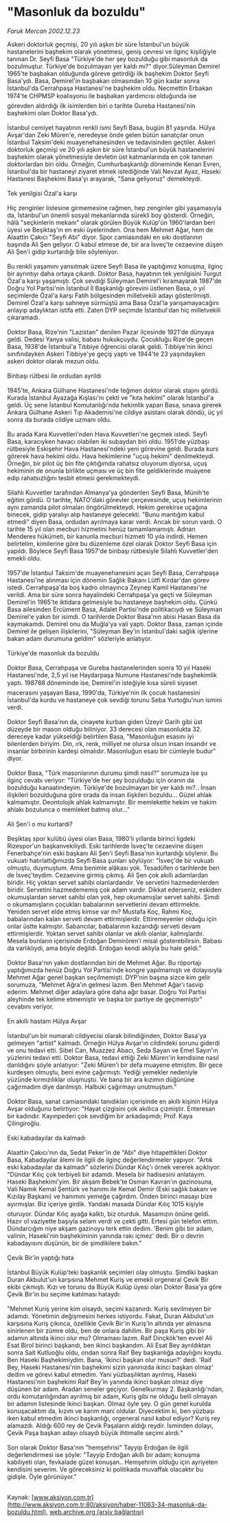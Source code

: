 # "Masonluk da bozuldu"

*Faruk Mercan 2002.12.23*

<div class="pNewsDetailMainContent" itemprop="articleBody">
 Askeri doktorluk geçmişi, 20 yılı aşkın bir süre İstanbul'un büyük hastanelerini başhekim olarak yönetmesi, geniş çevresi ve ilginç kişiliğiyle tanınan Dr. Seyfi Basa "Türkiye'de her şey bozulduğu gibi masonluk da bozulmuştur. Türkiye'de bozulmayan yer kaldı mı?" diyor.Süleyman Demirel 1965'te başbakan olduğunda göreve getirdiği ilk başhekim Doktor Seyfi Basa'ydı. Basa, Demirel'in başbakan olmasından 10 gün kadar sonra İstanbul'da Cerrahpaşa Hastanesi'ne başhekim oldu. Necmettin Erbakan 1974'te CHPMSP koalisyonu ile başbakan yardımcısı olduğunda ise görevden aldırdığı ilk isimlerden biri o tarihte Gureba Hastanesi'nin başhekimi olan Doktor Basa'ydı.
 <br/>
 <br/>
 İstanbul cemiyet hayatının renkli ismi Seyfi Basa, bugün 81 yaşında. Hülya Avşar'dan Zeki Müren'e, neredeyse önde gelen bütün sanatçılar onun İstanbul Taksim'deki muayenehanesinden ve tedavisinden geçtiler. Askeri doktorluk geçmişi ve 20 yılı aşkın bir süre İstanbul'un büyük hastanelerini başhekim olarak yönetmesiyle devletin üst katmanlarında en çok tanınan doktorlardan biri oldu. Örneğin, Cumhurbaşkanlığı döneminde Kenan Evren, İstanbul'da bir hastaneyi ziyaret etmek istediğinde Vali Nevzat Ayaz, Haseki Hastanesi Başhekimi Basa'yı arayarak, "Sana geliyoruz" demekteydi.
 <br/>
 <br/>
 Tek yenilgisi Özal'a karşı
 <br/>
 <br/>
 Hiç zenginler listesine girmemesine rağmen, hep zenginler gibi yaşamasıyla da, İstanbul'un önemli sosyal mekanlarında sürekli boy gösterdi. Örneğin, hâlâ "seçkinlerin mekanı" olarak görülen Büyük Kulüp'ün 1960'lardan beri üyesi ve Beşiktaş'ın en eski üyelerinden. Ona hem Mehmet Ağar, hem de Alaattin Çakıcı "Seyfi Abi" diyor. Spor camiasındaki en sıkı dostlarının başında Ali Şen geliyor. O kabul etmese de, bir ara İsveç'te cezaevine düşen Ali Şen'i gidip kurtardığı bile söyleniyor.
 <br/>
 <br/>
 Bu renkli yaşamını yansıtmak üzere Seyfi Basa ile yaptığımız konuşma, ilginç bir ayrıntıyı daha ortaya çıkardı. Doktor Basa, hayatının tek yenilgisini Turgut Özal'a karşı yaşamıştı. Çok sevdiği Süleyman Demirel'i kıramayarak 1987'de Doğru Yol Partisi'nin İstanbul İl Başkanlığı görevini üstlenen Basa, o yıl seçimlerde Özal'a karşı Fatih bölgesinden milletvekili adayı gösterilmişti. Demirel Özal'a karşı sahneye sürmüştü ama Basa Özal'la yarışamayacağını anlayıp adaylıktan istifa etti. Zaten DYP seçimde İstanbul'dan hiç milletvekili çıkaramadı.
 <br/>
 <br/>
 Doktor Basa, Rize'nin "Lazistan" denilen Pazar ilçesinde 1921'de dünyaya geldi. Dedesi Yanya valisi, babası hukukçuydu. Çocukluğu Rize'de geçen Basa, 1938'de İstanbul'a Tıbbiye öğrencisi olarak geldi. Tıbbiye'nin ikinci sınıfındayken Askeri Tıbbiye'ye geçiş yaptı ve 1944'te 23 yaşındayken askeri doktor olarak mezun oldu.
 <br/>
 <br/>
 Binbaşı rütbesi ile ordudan ayrıldı
 <br/>
 <br/>
 1945'te, Ankara Gülhane Hastanesi'nde teğmen doktor olarak stajını gördü. Kurada İstanbul Ayazağa Kışlası'nı çekti ve "kıta hekimi" olarak İstanbul'a geldi. Üç sene İstanbul Komutanlığı'nda hekimlik yapan Basa, sınava girerek Ankara Gülhane Askeri Tıp Akademisi'ne cildiye asistanı olarak döndü, üç yıl sonra da burada cildiye uzmanı oldu.
 <br/>
 <br/>
 Bu arada Kara Kuvvetleri'nden Hava Kuvvetleri'ne geçmek istedi. Seyfi Basa, karacıyken havacı olabilen iki subaydan biri oldu. 1951'de yüzbaşı rütbesiyle Eskişehir Hava Hastanesi'ndeki yeni görevine geldi. Burada kurs görerek hava hekimi oldu. Hava hekimlerine "uçuş hekimi" denilmekteydi. Örneğin, bir pilot üç bin fite çıktığımda rahatsız oluyorum diyorsa, uçuş hekiminin de onunla birlikte uçması ve üç bin fite geldiklerinde muayene edip rahatsızlığını tesbit etmesi gerekmekteydi.
 <br/>
 <br/>
 Silahlı Kuvvetler tarafından Almanya'ya gönderilen Seyfi Basa, Münih'te eğitim gördü. O tarihte, NATO'daki görevler çerçevesinde, uçuş hekimlerinin aynı zamanda pilot olmaları öngörülmekteydi. Hekim gerekirse uçağına binecek, gidip yaralıyı alıp hastaneye gelecekti. "Bunu mantığım kabul etmedi" diyen Basa, ordudan ayrılmaya karar verdi. Ancak bir sorun vardı. O tarihte 15 yıl olan mecburi hizmetini henüz tamamlamamıştı. Adnan Menderes hükümeti, bir kanunla mecburi hizmeti 10 yıla indirdi. Hemen belirtelim, kimilerine göre bu düzenleme özel olarak Doktor Seyfi Basa için yapıldı. Böylece Seyfi Basa 1957'de binbaşı rütbesiyle Silahlı Kuvvetler'den emekli oldu.
 <br/>
 <br/>
 1957'de İstanbul Taksim'de muayenehanesini açan Seyfi Basa, Cerrahpaşa Hastanesi'ne alınması için dönemin Sağlık Bakanı Lütfi Kırdar'dan görev istedi. Cerrahpaşa'da boş kadro olmayınca Zeynep Kamil Hastanesi'ne verildi. Ama bir süre sonra hayalindeki Cerrahpaşa'ya geçti ve Süleyman Demirel'in 1965'te iktidara gelmesiyle bu hastaneye başhekim oldu. Çünkü Basa ailesinden Ercüment Basa, Adalet Partisi'nde politikacıydı ve Süleyman Demirel'e yakın bir isimdi. O tarihlerde Doktor Basa'nın abisi Hasan Basa da kaymakamdı. Demirel onu da Muğla'ya vali yaptı. Doktor Basa, zaman içinde Demirel ile gelişen ilişkilerini, "Süleyman Bey'in İstanbul'daki sağlık işlerine bakan adam durumuna geldim" sözleriyle anlatıyor.
 <br/>
 <br/>
 Türkiye'de masonluk da bozuldu
 <br/>
 <br/>
 Doktor Basa, Cerrahpaşa ve Gureba hastanelerinden sonra 10 yıl Haseki Hastanesi'nde, 2,5 yıl ise Haydarpaşa Numune Hastanesi'nde başhekimlik yaptı. 198788 döneminde ise, Demirel'in isteğiyle kısa süreli siyaset macerasını yaşayan Basa, 1990'da, Türkiye'nin ilk çocuk hastanesini İstanbul'da kurdu ve hastaneye çok sevdiği torunu Seba Yurtoğlu'nun ismini verdi.
 <br/>
 <br/>
 Doktor Seyfi Basa'nın da, cinayete kurban giden Üzeyir Garih gibi üst düzeyde bir mason olduğu biliniyor. 33 derecesi olan masonlukta 32. dereceye kadar yükseldiği belirtilen Basa, "Masonluğun esasını iyi bilenlerden biriyim. Din, ırk, renk, milliyet ne olursa olsun insan insandır ve insanlar birbirinin kardeşi olmalıdır. Masonluğun esası bir cümleyle budur" diyor.
 <br/>
 <br/>
 Doktor Basa, "Türk masonlarının durumu şimdi nasıl?" sorumuza ise şu ilginç cevabı veriyor: "Türkiye'de her şey bozulduğu için oranın da bozulduğu kanaatindeyim. Türkiye'de bozulmayan bir yer kaldı mı?.. İnsan ilişkileri bozulduğuna göre orada da insan ilişkileri bozuldu... Güzel ahlak kalmamıştır. Deontolojik ahlak kalmamıştır. Bir memlekette hekim ve hakim ahlakı bozulunca o memleket batmış olur..."
 <br/>
 <br/>
 Ali Şen'i o mu kurtardı?
 <br/>
 <br/>
 Beşiktaş spor kulübü üyesi olan Basa, 1980'li yıllarda birinci ligdeki Rizespor'un başkanvekiliydi. Eski tarihlerde İsveç'te cezaevine düşen Fenerbahçe'nin eski başkanı Ali Şen'i Seyfi Basa'nın kurtardığı söylenir. Bu vukuatı hatırlattığımızda Seyfi Basa şunları söylüyor: "İsveç'de bir vukuatı olmuştu, duymuştum. Ama benimle alâkası yok. Tesadüfen o tarihlerde ben de İsveç'teydim. Cezaevine girmiş çıkmış. Ali Şen çok akıllı adamlardan biridir. Hiç yoktan servet sahibi olanlardandır. Ve servetini hazmedenlerden biridir. Servetini hazmedememiş çok adam vardır. Dikkat ederseniz, eskiden okumuşlardan servet sahibi olan yok, hep okumamışlar servet sahibi. Şimdi o okumamışların çoçukları babalarının servetlerini devam ettirmekte. Yeniden servet elde etmiş kimse var mı? Mustafa Koç, Rahmi Koç, babalarından kalan serveti devam ettirmişlerdir. Ettiremeyenler olduğu için onlar üstte kalmıştır. Sabancılar, babalarının kazandığı serveti devam ettirmişlerdir. Yoktan servet sahibi olanlar ve akıllı olanlar, kalmışlardır. Mesela bunların içerisinde Erdoğan Demirören'i misal gösterebilirsin. Babası da varlıklıydı, ama böyle değildi. Erdoğan kendi aklıyla bu hale geldi."
 <br/>
 <br/>
 Doktor Basa'nın yakın dostlarından biri de Mehmet Ağar. Bu röportajı yaptığımızda henüz Doğru Yol Partisi'nde kongre yapılmamıştı ve dolayısıyla Mehmet Ağar genel başkan seçilmemişti. DYP'nin başına sizce kim gelir sorumuza, "Mehmet Ağra'ın gelmesi lazım. Ben Mehmet Ağar'ı tasvip ederim. Mehmet diğer adaylara göre daha ağır basar. Doğru Yol Partisi aleyhinde tek kelime etmemiştir ve başka bir partiye de geçmemiştir" cevabını veriyor.
 <br/>
 <br/>
 En akıllı hastam Hülya Avşar
 <br/>
 <br/>
 İstanbul'un bir numaralı cildiyecisi olarak bilindiğinden, Doktor Basa'ya gelmeyen "artist" kalmadı. Örneğin Hülya Avşar'ın cildindeki sorunu giderdi ve onu tedavi etti. Sibel Can, Muazzez Abacı, Seda Sayan ve Emel Sayın'ın yüzlerini tedavi etti. Doktor Basa, tedavi ettiği Zeki Müren'in kendisine nasıl darıldığını şöyle anlatıyor: "Zeki Müren'i bir defa muayene etmiştim. Bir gece kurdeşen olmuştu, beni evine çağırmıştı. Yediği yemekler nedeniyle yüzünde kırmızılıklar oluşmuştu. Ve bana bir ara kızımın düğününe çağırmadım diye darılmıştı. Halbuki çağırmayı unutmuştum."
 <br/>
 <br/>
 Doktor Basa, sanat camiasındaki tanıdıkları içerisinde en akıllı kişinin Hülya Avşar olduğunu belirtiyor: "Hayat çizgisini çok akıllıca çizmiştir. Enteresan bir kadındır. Kayınpederi çok sevdiğim bir arkadaşımdı; Prof. Kaya Çilingiroğlu.
 <br/>
 <br/>
 Eski kabadayılar da kalmadı
 <br/>
 <br/>
 Alaattin Çakıcı'nın da, Sedat Peker'in de "Abi" diye hitapettikleri Doktor Basa, Kabadayılar âlemi ile ilgili de ilginç değerlendirmeler yapıyor. "Artık eski kabadayılar da kalmadı" sözlerini Dündar Kılıç'ı örnek vererek açıklıyor: "Dündar Kılıç çok terbiyeli bir adamdı. Mesela bir hadisesini anlatayım. Haseki Başhekimi'yim. Bir akşam Bebek'te Osman Kavran'ın gazinosuna, Vali Namık Kemal Şentürk ve hanımı ile Kemal Demir (Eski sağlık bakanı ve Kızılay Başkanı) ve hanımını yemeğe çağırdım. Önden birinci masayı bize ayırmışlar. Biz içeriye girdik. Yandaki masada Dündar Kılıç 1015 kişiyle oturuyor. Dündar Kılıç ayağa kalktı, biz oturduk. Masamızın önüne geldi. Hazır ol vaziyette başıyla selam verdi ve çekti gitti. Ertesi gün telefon ettim. Dündarcığım niye akşam gazinoyu terk ettin dedim. 'Benim gibi bir adam, valinin, Haseki'nin başhekiminin yanında rakı içmez' dedi. Bir o devrin kabadayısını düşünün, bir de şimdikilere bakın."
 <br/>
 <br/>
 Çevik Bir'in yaptığı hata
 <br/>
 <br/>
 İstanbul Büyük Kulüp'teki başkanlık seçimleri olay olmuştu. Şimdiki başkan Duran Akbulut'un karşısına Mehmet Kuriş ve emekli orgeneral Çevik Bir ekibi çıkmıştı. Kızı ve torunu da Büyük Kulüp üyesi olan Doktor Basa'ya göre Çevik Bir'in bu seçime katılması hataydı:
 <br/>
 <br/>
 "Mehmet Kuriş yerine kim olsaydı, seçimi kazanırdı. Kuriş sevilmeyen bir adamdı. Yönetimin değişmesini herkes istiyordu. Fakat, Duran Akbulut'un karşısına Kuriş çıkınca, özellikle Çevik Bir'in Kuriş'in altında yer almasına sinirlenen bir zümre oldu, ben de onlara dahilim. Bir paşa Kuriş gibi bir adamın altında ikinci olur mu? Olmaması lazım. Raif Dinçkök'ten evvel Ali Esat Birol birinci başkandı, ben ikinci başkandım. Ali Esat Bey ayrıldıktan sonra Sait Kutluoğlu oldu, ondan sonra Raif Bey başkanlığa adaylığını koydu. Ben Haseki Başhekimiydim. Bana, 'İkinci başkan olur musun?' dedi. 'Raif Bey, Haseki Hastanesi'nin başhekimi sizin yanınızda ikinci başkan olmaz' dedim ve görevi kabul etmedim. Yani yüzbaşılıktan ayrılmış, Haseki Hastanesi'nin başhekimi Raif Bey'in yanında ikinci başkan olmaz diye düşünen bir adam. Aradan seneler geçiyor. Genelkurmay 2. Başkanlığı'ndan, ordu komutanlığından ayrılmış bir adam, Kuriş gibi ne olduğu belli olmayan bir adamın listesinde ikinci başkan. Olmaz öyle şey. O gün genel kurulda konuşacaktım da, kızım ve karım mani oldular. Diyecektim ki, ben yüzbaşı iken kabul etmedim ikinci başkanlığı, orgeneral nasıl kabul ediyor? Kuriş rey alamazdı. Aldığı 600 rey de Çevik Paşaların aldığı reydir. İsminden dolayı, Çevik Paşa başkan adayı olsaydı büyük ihtimalle seçimi alırdı."
 <br/>
 <br/>
 Son olarak Doktor Basa'nın "hemşehrisi" Tayyip Erdoğan ile ilgili değerlendirmesi ise şöyle: "Tayyip Erdoğan akıllı bir adam; konuşma kabiliyeti olan, fevkalade güzel konuşan.. Hemşehrim olduğu için ayriyeten kendisini severim. Ve göreceksiniz ki politikada muvaffak olacaktır bu gidişle. Öyle görünüyor."
 <br/>
 <br/>
</div>


Kaynak: [www.aksiyon.com.tr](http://www.aksiyon.com.tr:80/aksiyon/haber-11063-34-masonluk-da-bozuldu.html), [web.archive.org (arşiv bağlantısı)](http://web.archive.org/web/20150624192103/http://www.aksiyon.com.tr:80/aksiyon/haber-11063-34-masonluk-da-bozuldu.html)
